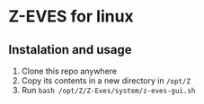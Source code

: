 # Z-EVES for linux

## Instalation and usage

1. Clone this repo anywhere
2. Copy its contents in a new directory in `/opt/Z`
3. Run `bash /opt/Z/Z-Eves/system/z-eves-gui.sh`

